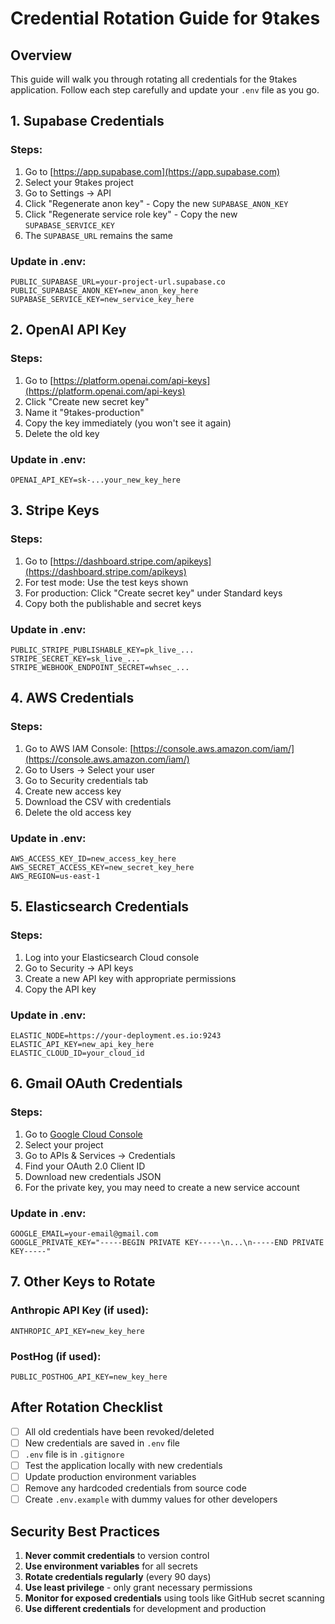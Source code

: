 # Credential Rotation Guide for 9takes

## Overview

This guide will walk you through rotating all credentials for the 9takes application. Follow each step carefully and update your `.env` file as you go.

## 1. Supabase Credentials

### Steps:

1. Go to [https://app.supabase.com](https://app.supabase.com)
2. Select your 9takes project
3. Go to Settings → API
4. Click "Regenerate anon key" - Copy the new `SUPABASE_ANON_KEY`
5. Click "Regenerate service role key" - Copy the new `SUPABASE_SERVICE_KEY`
6. The `SUPABASE_URL` remains the same

### Update in .env:

```
PUBLIC_SUPABASE_URL=your-project-url.supabase.co
PUBLIC_SUPABASE_ANON_KEY=new_anon_key_here
SUPABASE_SERVICE_KEY=new_service_key_here
```

## 2. OpenAI API Key

### Steps:

1. Go to [https://platform.openai.com/api-keys](https://platform.openai.com/api-keys)
2. Click "Create new secret key"
3. Name it "9takes-production"
4. Copy the key immediately (you won't see it again)
5. Delete the old key

### Update in .env:

```
OPENAI_API_KEY=sk-...your_new_key_here
```

## 3. Stripe Keys

### Steps:

1. Go to [https://dashboard.stripe.com/apikeys](https://dashboard.stripe.com/apikeys)
2. For test mode: Use the test keys shown
3. For production: Click "Create secret key" under Standard keys
4. Copy both the publishable and secret keys

### Update in .env:

```
PUBLIC_STRIPE_PUBLISHABLE_KEY=pk_live_...
STRIPE_SECRET_KEY=sk_live_...
STRIPE_WEBHOOK_ENDPOINT_SECRET=whsec_...
```

## 4. AWS Credentials

### Steps:

1. Go to AWS IAM Console: [https://console.aws.amazon.com/iam/](https://console.aws.amazon.com/iam/)
2. Go to Users → Select your user
3. Go to Security credentials tab
4. Create new access key
5. Download the CSV with credentials
6. Delete the old access key

### Update in .env:

```
AWS_ACCESS_KEY_ID=new_access_key_here
AWS_SECRET_ACCESS_KEY=new_secret_key_here
AWS_REGION=us-east-1
```

## 5. Elasticsearch Credentials

### Steps:

1. Log into your Elasticsearch Cloud console
2. Go to Security → API keys
3. Create a new API key with appropriate permissions
4. Copy the API key

### Update in .env:

```
ELASTIC_NODE=https://your-deployment.es.io:9243
ELASTIC_API_KEY=new_api_key_here
ELASTIC_CLOUD_ID=your_cloud_id
```

## 6. Gmail OAuth Credentials

### Steps:

1. Go to [Google Cloud Console](https://console.cloud.google.com/)
2. Select your project
3. Go to APIs & Services → Credentials
4. Find your OAuth 2.0 Client ID
5. Download new credentials JSON
6. For the private key, you may need to create a new service account

### Update in .env:

```
GOOGLE_EMAIL=your-email@gmail.com
GOOGLE_PRIVATE_KEY="-----BEGIN PRIVATE KEY-----\n...\n-----END PRIVATE KEY-----"
```

## 7. Other Keys to Rotate

### Anthropic API Key (if used):

```
ANTHROPIC_API_KEY=new_key_here
```

### PostHog (if used):

```
PUBLIC_POSTHOG_API_KEY=new_key_here
```

## After Rotation Checklist

- [ ] All old credentials have been revoked/deleted
- [ ] New credentials are saved in `.env` file
- [ ] `.env` file is in `.gitignore`
- [ ] Test the application locally with new credentials
- [ ] Update production environment variables
- [ ] Remove any hardcoded credentials from source code
- [ ] Create `.env.example` with dummy values for other developers

## Security Best Practices

1. **Never commit credentials** to version control
2. **Use environment variables** for all secrets
3. **Rotate credentials regularly** (every 90 days)
4. **Use least privilege** - only grant necessary permissions
5. **Monitor for exposed credentials** using tools like GitHub secret scanning
6. **Use different credentials** for development and production
